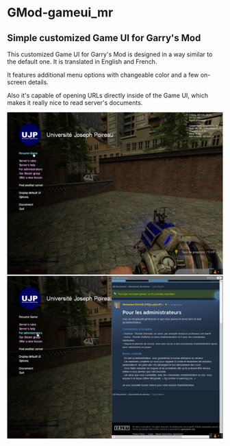 # GMod-gameui_mr
## Simple customized Game UI for Garry's Mod

This customized Game UI for Garry's Mod is designed in a way similar to the default one. It is translated in English and French.

It features additional menu options with changeable color and a few on-screen details.

Also it's capable of opening URLs directly inside of the Game UI, which makes it really nice to read server's documents.

![Preview 1](https://github.com/EstevanTH/GMod-gameui_mr/blob/master/preview.png?raw=true)
![Preview 2](https://github.com/EstevanTH/GMod-gameui_mr/blob/master/preview2.png?raw=true)
